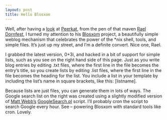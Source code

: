 ```yaml
---
layout: post
title: Hello Blosxom
---
```



Well, after having a [look](http://www.pipetree.com/testwiki/Peerkat) at [Peerkat](http://www.oreillynet.com/%7Erael/lang/python/peerkat), from the pen of that maven [Rael Dornfest](http://www.oreillynet.com/%7Erael), I turned my attention to his [Blosxom](http://www.oreillynet.com/%7Erael/lang/perl/blosxom) project, a beautifully simple weblog mechanism that celebrates the power of the \*nix shell, tools, and simple files. It’s just up my street, and I’m a definite convert. Nice one, Rael.

I grabbed the latest version, 0+3i, and hacked in a bit of support for simple lists, such as you see on the right hand side of this page. Just as you write blog entries by editing .txt files, where the first line in the file becomes the entry’s title, so you create lists by editing .list files, where the first line in the file becomes the heading for the list. You include a list in your template by including the list’s name in square brackets, like this: [listname].

Because lists are just files, you can generate them in lots of ways. The Google search list on the right was created using a slightly modified version of [Matt Webb’s](http://interconnected.org/home/) [GoogleSearch.pl](http://interconnected.org/home/more/GoogleSearch.pl.txt) script. I’ll probably cron the script to search Google every hour. See – powering Blosxom with standard tools like cron. Lovely.


